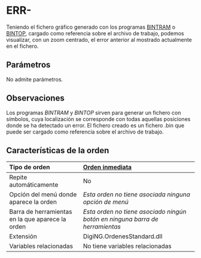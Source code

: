 # ERR-

Teniendo el fichero gráfico generado con los programas [BINTRAM](/digi3d-net/referencia/ventana-de-dibujo/ordenes/e/BINTRAM.html) o [BINTOP](/digi3d-net/referencia/ventana-de-dibujo/ordenes/e/BINTOP.html), cargado como referencia sobre el archivo de trabajo, podemos visualizar, con un zoom centrado, el error anterior al mostrado actualmente en el fichero.

## Parámetros

No admite parámetros.

## Observaciones

Los programas _BINTRAM_ y _BINTOP_ sirven para generar un fichero con símbolos, cuya localización se corresponde con todas aquellas posiciones donde se ha detectado un error. El fichero creado es un fichero .bin que puede ser cargado como referencia sobre el archivo de trabajo.

## Características de la orden

| Tipo de orden | [Orden inmediata](err-menos.md) |
| :--- | :--- |
| Repite automáticamente | No |
| Opción del menú donde aparece la orden | _Esta orden no tiene asociada ninguna opción de menú_ |
| Barra de herramientas en la que aparece la orden | _Esta orden no tiene asociado ningún botón en ninguna barra de herramientas_ |
| Extensión | DigiNG.OrdenesStandard.dll |
| Variables relacionadas | No tiene variables relacionadas |

